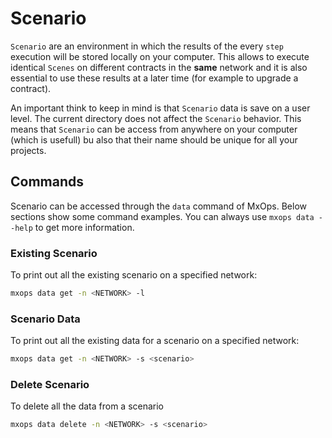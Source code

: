 # Scenario

`Scenario` are an environment in which the results of the every `step` execution will be stored locally on your computer. This allows to execute identical `Scenes` on different contracts in the **same** network and it is also essential to use these results at a later time (for example to upgrade a contract).

An important think to keep in mind is that `Scenario` data is save on a user level. The current directory does not affect the `Scenario` behavior. This means that `Scenario` can be access from anywhere on your computer (which is usefull) bu also that their name should be unique for all your projects.

## Commands

Scenario can be accessed through the `data` command of MxOps.
Below sections show some command examples. You can always use `mxops data --help` to get more information.

### Existing Scenario

To print out all the existing scenario on a specified network:

```bash
mxops data get -n <NETWORK> -l
```

### Scenario Data

To print out all the existing data for a scenario on a specified network:

```bash
mxops data get -n <NETWORK> -s <scenario>
```

### Delete Scenario

To delete all the data from a scenario

```bash
mxops data delete -n <NETWORK> -s <scenario>
```
